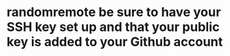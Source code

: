 # randomremote be sure to have your SSH key set up and that your public key is added to your Github account
